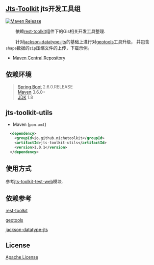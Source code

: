 ## [Jts-Toolkit](https://github.com/NicheToolkit/jts-toolkit) jts开发工具组

[![Maven Release](https://img.shields.io/maven-central/v/io.github.nichetoolkit/jts-toolkit-utils.svg)](http://search.maven.org/#search%7Cgav%7C1%7Cg%3A%22io.github.nichetoolkit%22%20AND%20a%3A%jts-toolkit-utils%22)

&emsp;&emsp; 依赖[rest-toolkit](https://github.com/NicheToolkit/rest-toolkit)组件下的Gis相关开发工具整理.

&emsp;&emsp; 针对[jackson-datatype-jts](https://github.com/bedatadriven/jackson-datatype-jts)的基础上进行对[geotools](https://github.com/geotools/geotools)工具升级，
并包含`shape`数据的`zip`压缩文件的上传，下载示例。

-  [Maven Central Repository](https://search.maven.org/search?q=nichetoolkit)

## 依赖环境
 > [Spring Boot](https://spring.io/projects/spring-boot) 2.6.0.RELEASE\
 > [Maven](https://maven.apache.org/) 3.6.0+\
 > [JDK](https://www.oracle.com/java/technologies/downloads/#java8) 1.8

## jts-toolkit-utils
 * Maven (`pom.xml`)
```xml
  <dependency>
    <groupId>io.github.nichetoolkit</groupId>
    <artifactId>jts-toolkit-utils</artifactId>
    <version>1.0.1</version>
  </dependency>
```

## 使用方式

参考[jts-toolkit-test-web](https://github.com/NicheToolkit/jts-toolkit/tree/master/jts-toolkit-test-web)模块.


 ## 依赖参考

 [rest-toolkit](https://github.com/NicheToolkit/rest-toolkit)
 
 [geotools](https://github.com/geotools/geotools)
 
 [jackson-datatype-jts](https://github.com/bedatadriven/jackson-datatype-jts)
 
 ## License 

 [Apache License](https://www.apache.org/licenses/LICENSE-2.0)